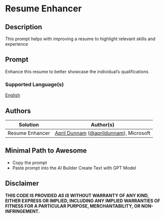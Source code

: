 # Resume Enhancer

## Description

This prompt helps with improving a resume to highlight relevant skills and experience

## Prompt

Enhance this resume to better showcase the individual’s qualifications <text>

### Supported Language(s)

[English](./en-us/prompt.md)

## Authors

Solution|Author(s)
--------|---------
Resume Enhancer | [April Dunnam](https://github.com/aprildunnam) ([@aprildunnam](https://twitter.com/aprildunnam)), Microsoft

## Minimal Path to Awesome

* Copy the prompt
* Paste prompt into the AI Builder Create Text with GPT Model

## Disclaimer

**THIS CODE IS PROVIDED *AS IS* WITHOUT WARRANTY OF ANY KIND, EITHER EXPRESS OR IMPLIED, INCLUDING ANY IMPLIED WARRANTIES OF FITNESS FOR A PARTICULAR PURPOSE, MERCHANTABILITY, OR NON-INFRINGEMENT.**
